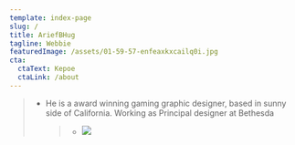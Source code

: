 ```yaml
---
template: index-page
slug: /
title: AriefBHug
tagline: Webbie
featuredImage: /assets/01-59-57-enfeaxkxcailq0i.jpg
cta:
  ctaText: Kepoe
  ctaLink: /about
---
```

> * He is a award winning gaming graphic designer, based in sunny side of California. Working as Principal designer at Bethesda
>
>   > *   ![](/assets/team-cats.jpg)
>   >
>   >